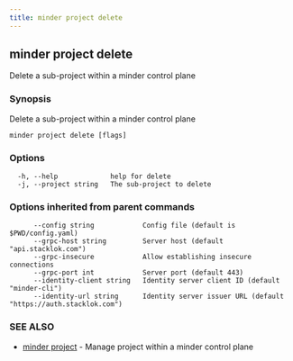 ```yaml
---
title: minder project delete
---
```

## minder project delete

Delete a sub-project within a minder control plane

### Synopsis

Delete a sub-project within a minder control plane

```
minder project delete [flags]
```

### Options

```
  -h, --help             help for delete
  -j, --project string   The sub-project to delete
```

### Options inherited from parent commands

```
      --config string            Config file (default is $PWD/config.yaml)
      --grpc-host string         Server host (default "api.stacklok.com")
      --grpc-insecure            Allow establishing insecure connections
      --grpc-port int            Server port (default 443)
      --identity-client string   Identity server client ID (default "minder-cli")
      --identity-url string      Identity server issuer URL (default "https://auth.stacklok.com")
```

### SEE ALSO

* [minder project](minder_project.md)	 - Manage project within a minder control plane

